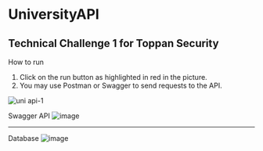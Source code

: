 # UniversityAPI
Technical Challenge 1 for Toppan Security
-----------------------------------------
How to run
1) Click on the run button as highlighted in red in the picture.
2) You may use Postman or Swagger to send requests to the API.
   
![uni api-1](https://github.com/user-attachments/assets/42b1220e-d3e3-4136-a548-6f6ab621ba43)


Swagger API
![image](https://github.com/user-attachments/assets/c3a0963c-8892-47a8-a50d-dc31f176fcb7)

-------------------------------------------------------------------------------------
Database
![image](https://github.com/user-attachments/assets/fab7d3c6-e704-409d-9b3b-ca0dc054b577)

